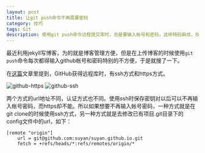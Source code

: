 ```yaml
---
layout: post
title: 让git push命令不再需要密码
category: 技巧
tags: Git
description: 使用git push命令远程提交库时，总是要输入帐号和密码，这样特别麻烦，找了一个方法解决掉
---
```


最近利用jekyll写博客，为的就是博客管理方便，但是在上传博客的时候使用`git push`命令每次都得输入github帐号和密码特别的不方便，于是就搜了一下。

在[这篇](https://blog.lowstz.org/posts/2011/11/23/why-git-push-require-username-password-github/)文章里提到，GitHub获得远程库时，有ssh方式和https方式。

![github-https](http://7u2ho6.com1.z0.glb.clouddn.com/tool-github-https.png)
![github-ssh](http://7u2ho6.com1.z0.glb.clouddn.com/tool-github-ssh.png)

两个方式的url地址不同，认证方式也不同。使用ssh时保存密钥对以后可以不再输入帐号密码，而https却不能。所以如果想要不再输入帐号密码，一种方式就是在git clone的时候使用ssh方式，另一种方式就是去修改已有项目.git目录下的config文件中的url，如下：

    [remote "origin"]
        url = git@github.com:suyan/suyan.github.io.git
        fetch = +refs/heads/*:refs/remotes/origin/*



